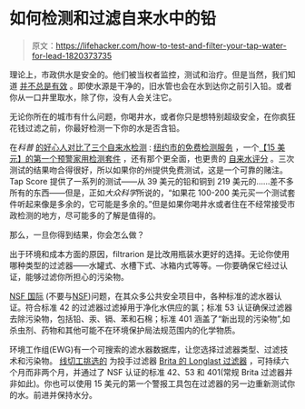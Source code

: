 # 如何检测和过滤自来水中的铅

> 原文：<https://lifehacker.com/how-to-test-and-filter-your-tap-water-for-lead-1820373735>

理论上，市政供水是安全的。他们被当权者监控，测试和治疗。但是当然，我们知道 [并不总是有效](http://www.theroot.com/flint-an-update-and-a-reminder-that-it-has-been-1-196-1797522326#_ga=2.72091735.530995317.1510068279-1316224162.1502479853) 。即使水源是干净的，旧水管也会在水到达你之前引入铅。或者你从一口井里取水，除了你，没有人会关注它。



无论你所在的城市有什么问题，你喝井水，或者你只是想特别超级安全，在你疯狂花钱过滤之前，你最好检测一下你的水是否含铅。

在*科普* [的好心人对比了三个自来水检测](https://www.popsci.com/how-to-test-lead-water#page-5) : [纽约市的免费检测服务](http://www1.nyc.gov/nyc-resources/service/1266/request-lead-test-kit-for-drinking-water) ，一个[【15 美元】的第一个预警家用检测套件](https://www.amazon.com/gp/product/B000FBMAVQ/?asc_campaign=InlineText&asc_refurl=https://lifehacker.com/how-to-test-and-filter-your-tap-water-for-lead-1820373735&asc_source=&tag=kinjalifehackerlink-20) ，还有那个更全面，也更贵的 [自来水评分](https://mytapscore.com/collections/water-testing-packages) 。三次测试的结果吻合得很好，所以如果你的州提供免费测试，这是一个可靠的赌注。Tap Score 提供了一系列的测试——从 39 美元的铅和铜到 219 美元的……差不多所有的东西——但是，正如*大众科学*所说的，“如果花 100-200 美元买一个测试套件听起来像是多余的，它可能是多余的。”但是如果你喝井水或者住在不经常接受市政检测的地方，尽可能多的了解是值得的。

那么，一旦你得到结果，你会怎么做？

出于环境和成本方面的原因，filtrarion 是比改用瓶装水更好的选择。无论你使用哪种类型的过滤器——水罐式、水槽下式、冰箱内式等等。—你要确保它经过认证，能够过滤你所担心的污染物。

[NSF 国际](http://www.nsf.org/) (不要与[NSF](https://www.nsf.gov/))问题，在其众多公共安全项目中，各种标准的滤水器认证。符合标准 42 的过滤器过滤掉用于净化水供应的氯；标准 53 认证确保过滤器去除污染物，包括铅、汞、镉、苯和石棉；标准 401 涵盖了“新出现的污染物”,如杀虫剂、药物和其他可能不在环境保护局法规范围内的化学物质。

环境工作组(EWG)有一个可搜索的滤水器数据库，让您选择过滤器类型、过滤技术和污染物。 [线切工挑选的](https://thewirecutter.com/reviews/best-water-filter-pitcher/) 为投手过滤器 [Brita 的 Longlast 过滤器](https://www.brita.com/replacement-filters/longlast/) ，可持续六个月而非两个月，并通过了 NSF 认证的标准 42、53 和 401(常规 Brita 过滤器并非如此)。你也可以使用 15 美元的第一个警报工具包在过滤器的另一边重新测试你的水。前进并保持水分。